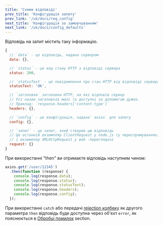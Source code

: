 ```yaml
---
title: 'Схема відповіді'
prev_title: 'Конфігурація запиту'
prev_link: '/uk/docs/req_config'
next_title: 'Конфігурація за замовчуванням'
next_link: '/uk/docs/config_defaults'
---
```


Відповідь на запит містить таку інформацію.

```js
{
  // `data` - це відповідь, надана сервером
  data: {},

  // `status` - це код стану HTTP з відповіді сервера
  status: 200,

  // `statusText` - це повідомлення про стан HTTP від відповіді сервера
  statusText: 'OK',

  // `заголовки` заголовки HTTP, на які відповів сервер
  // Усі назви заголовків малі та доступні за допомогою дужок.
  // Приклад: `response.headers['content-type']`
  headers: {},

  // `config` - це конфігурація, надана` axios` для запиту
  config: {},

  // `запит` - це запит, який створив цю відповідь
  // Це останній екземпляр ClientRequest у node.js (у переспрямуваннях)
  // і екземпляр XMLHttpRequest у веб -переглядачі
  request: {}
}
```

При використанні "then" ви отримаєте відповідь наступним чином:

```js
axios.get('/user/12345')
  .then(function (response) {
    console.log(response.data);
    console.log(response.status);
    console.log(response.statusText);
    console.log(response.headers);
    console.log(response.config);
  });
```

При використанні `catch` або передачі [rejection колбеку](https://developer.mozilla.org/en-US/docs/Web/JavaScript/Reference/Global_Objects/Promise/then) як другого параметра `then` відповідь буде доступна через об'єкт `error`, як пояснюється в [Обробці помилок](/uk/docs/handling_errors) section.